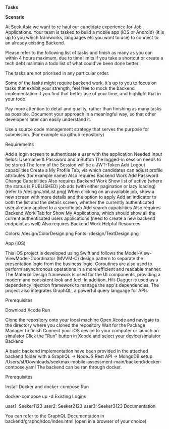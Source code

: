 <b>Tasks</b>

<b>Scenario</b>

At Seek Asia we want to re haul our candidate experience for Job Applications. Your team is tasked to build a mobile app (iOS or Android) (it is up to you which framworks, languages etc you want to use) to connect to an already existing Backend.

Please refer to the following list of tasks and finish as many as you can within 4 hours maximum, due to time limits if you take a shortcut or create a tech debt maintain a todo list of what could've been done better.

The tasks are not priorised in any particular order.

Some of the tasks might require backend work, it's up to you to focus on tasks that exhibit your strength, feel free to mock the backend implementation if you find that better use of your time, and highlight that in your todo.

Pay more attention to detail and quality, rather than finishing as many tasks as possible. Document your approach in a meaningful way, so that other developers later can easily understand it.

Use a source code management strategy that serves the purpose for submission. (For example via github repository)

Requirements

Add a login screen to authenticate a user with the application
Needed Input fields: Username & Password and a Button
The logged-in session needs to be stored
The form of the Session will be a JWT-Token
Add Logout capabilities
Create a My Profile Tab, via which candidates can adjust profile attributes (for example name)
Also requires Backend Work
Add Password Change Capabilities
Also requires Backend Work
Show list of active (where the status is PUBLISHED) job ads (with either pagination or lazy loading) (refer to /design/JobList.png)
When clicking on an available job, show a new screen with more details and the option to apply
Add an indicator to both the list and the details screen, whether the currently authenticated user already applied to a specific job
Add search capabilities
Also requires Backend Work
Tab for Show My Applications, which should show all the current authenticated users applications (need to create a new backend endpoint as well)
Also requires Backend Work
Helpful Resources

Colors: /design/ColorDesign.png Fonts: /design/TextDesign.png

App (iOS)

This iOS project is developed using Swift and follows the Model-View-ViewModel-Coordinator (MVVM-C) design pattern to separate the presentation logic from the business logic. Coroutines are also used to perform asynchronous operations in a more efficient and readable manner. The Material Design framework is used for the UI components, providing a modern and consistent look and feel. In addition, Hilt-Dagger is used as a dependency injection framework to manage the app's dependencies. The project also integrates GraphQL, a powerful query language for APIs

Prerequisites

Download Xcode
Run

Clone the repository onto your local machine
Open Xcode and navigate to the directory where you cloned the repository
Wait for the Package Manager to finish
Connect your iOS device to your computer or launch an simulator
Click the "Run" button in Xcode and select your device/simulator
Backend

A basic backend implementation have been provided in the attached backend folder with a GraphQL -> NodeJS Rest API -> MongoDB setup. /Users/st/Downloads/seekmax-mobile-assessment-main/backend/docker-compose.yaml The backend can be ran through docker.

Prerequisites

Install Docker and docker-compose
Run

docker-compose up -d
Existing Logins

user1: Seeker1123
user2: Seeker2123
user3: Seeker3123
Documentation

You can refer to the GraphQL Documentation in backend/graphql/doc/index.html (open in a browser of your choice)
